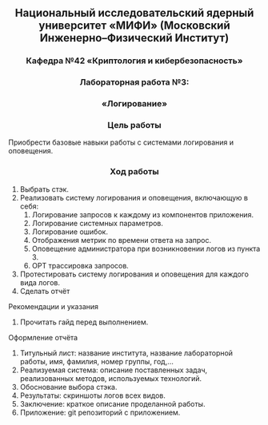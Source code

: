 ## <div align="center"> Национальный исследовательский ядерный университет «МИФИ» (Московский Инженерно–Физический Институт)


### <div align="center"> Кафедра №42 «Криптология и кибербезопасность»


### <div align="center"> Лабораторная работа №3: 
### <div align="center">«Логирование»


### <div align="center"> Цель работы


Приобрести базовые навыки работы с системами логирования и оповещения.

### <div align="center"> Ход работы

1. Выбрать стэк.
2. Реализовать систему логирования и оповещения, включающую в себя:
   1. Логирование запросов к каждому из компонентов приложения.
   2. Логирование системных параметров.
   3. Логирование ошибок.
   4. Отображения метрик по времени ответа на запрос.
   5. Оповещение администратора при возникновении логов из пункта 3.
   6. OPT трассировка запросов.
3. Протестировать систему логирования и оповещения для каждого вида логов.
4. Сделать отчёт

Рекомендации и указания

1. Прочитать гайд перед выполнением.

Оформление отчёта
1. Титульный лист: название института, название лабораторной работы, имя, фамилия,
номер группы, год,…
1. Реализуемая система: описание поставленных задач, реализованных методов, используемых технологий.
2. Обоснование выбора стэка.
3. Результаты: скриншоты логов всех видов.
4. Заключение: краткое описание проделанной работы.
5. Приложение: git репозиторий с приложением.